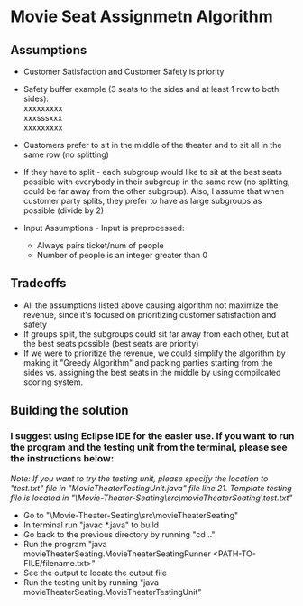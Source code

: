 # Movie Seat Assignmetn Algorithm
## Assumptions

- Customer Satisfaction and Customer Safety is priority
- Safety buffer example (3 seats to the sides and at least 1 row to both sides): 
<br />xxxxxxxxx
<br />xxxsssxxx
<br />xxxxxxxxx

- Customers prefer to sit in the middle of the theater and to sit all in the same row (no splitting)
- If they have to split - each subgroup would like to sit at the best seats possible with everybody in their subgroup
in the same row (no splitting, could be far away from the other subgroup). Also, I assume that when customer party splits,
they prefer to have as large subgroups as possible (divide by 2)
- Input Assumptions - Input is preprocessed: 
	- Always pairs ticket/num of people
	- Number of people is an integer greater than 0

## Tradeoffs
- All the assumptions listed above causing algorithm not maximize the revenue, since it's focused on prioritizing customer satisfaction and safety
- If groups split, the subgroups could sit far away from each other, but at the best seats possible (best seats are priority)
- If we were to prioritize the revenue, we could simplify the algorithm by making it "Greedy Algorithm" and packing parties starting from the sides vs. assigning the best seats in the middle by using compilcated scoring system.


## Building the solution
### I suggest using Eclipse IDE for the easier use. If you want to run the program and the testing unit from the terminal, please see the instructions below:
*Note: If you want to try the testing unit, please specify the location to "test.txt" file in "MovieTheaterTestingUnit.java" file line 21. Template testing file is located in "\Movie-Theater-Seating\src\movieTheaterSeating\test.txt"*
- Go to "\Movie-Theater-Seating\src\movieTheaterSeating"
- In terminal run "javac *.java" to build
- Go back to the previous directory by running "cd .."
- Run the program "java movieTheaterSeating.MovieTheaterSeatingRunner <PATH-TO-FILE/filename.txt>"
- See the output to locate the output file
- Run the testing unit by running "java movieTheaterSeating.MovieTheaterTestingUnit"

